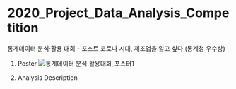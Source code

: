 # 2020_Project_Data_Analysis_Competition
 통계데이터 분석·활용 대회 - 포스트 코로나 시대, 제조업을 알고 싶다 (통계청 우수상)

1. Poster
![통계데이터 분석·활용대회_포스터1](https://user-images.githubusercontent.com/59603992/222724351-07131f80-eb98-4bb3-a82f-fd2bef2a8ba4.png)

2. Analysis Description
